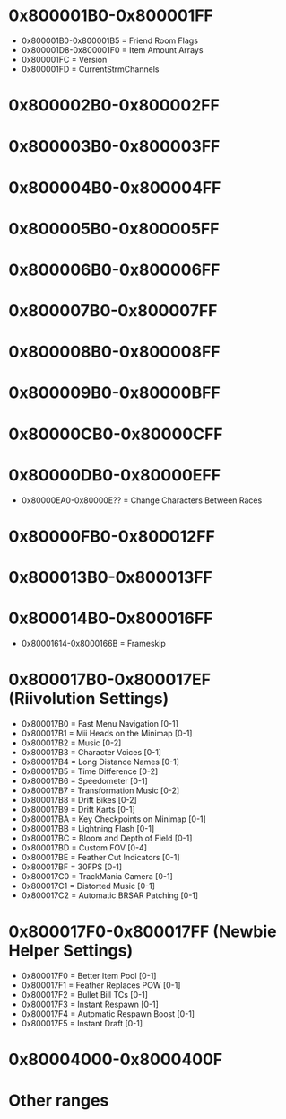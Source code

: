 # 0x800001B0-0x800001FF
- 0x800001B0-0x800001B5 = Friend Room Flags
- 0x800001D8-0x800001F0 = Item Amount Arrays
- 0x800001FC = Version
- 0x800001FD = CurrentStrmChannels

# 0x800002B0-0x800002FF

# 0x800003B0-0x800003FF

# 0x800004B0-0x800004FF

# 0x800005B0-0x800005FF

# 0x800006B0-0x800006FF

# 0x800007B0-0x800007FF

# 0x800008B0-0x800008FF

# 0x800009B0-0x80000BFF

# 0x80000CB0-0x80000CFF

# 0x80000DB0-0x80000EFF
- 0x80000EA0-0x80000E?? = Change Characters Between Races

# 0x80000FB0-0x800012FF

# 0x800013B0-0x800013FF

# 0x800014B0-0x800016FF
- 0x80001614-0x8000166B = Frameskip

# 0x800017B0-0x800017EF (Riivolution Settings)
- 0x800017B0 = Fast Menu Navigation			[0-1]
- 0x800017B1 = Mii Heads on the Minimap		[0-1]
- 0x800017B2 = Music						[0-2]
- 0x800017B3 = Character Voices				[0-1]
- 0x800017B4 = Long Distance Names			[0-1]
- 0x800017B5 = Time Difference				[0-2]
- 0x800017B6 = Speedometer					[0-1]
- 0x800017B7 = Transformation Music			[0-2]
- 0x800017B8 = Drift Bikes					[0-2]
- 0x800017B9 = Drift Karts					[0-1]
- 0x800017BA = Key Checkpoints on Minimap	[0-1]
- 0x800017BB = Lightning Flash				[0-1]
- 0x800017BC = Bloom and Depth of Field		[0-1]
- 0x800017BD = Custom FOV					[0-4]
- 0x800017BE = Feather Cut Indicators		[0-1]
- 0x800017BF = 30FPS						[0-1]
- 0x800017C0 = TrackMania Camera			[0-1]
- 0x800017C1 = Distorted Music				[0-1]
- 0x800017C2 = Automatic BRSAR Patching		[0-1]

# 0x800017F0-0x800017FF (Newbie Helper Settings)
- 0x800017F0 = Better Item Pool				[0-1]
- 0x800017F1 = Feather Replaces POW			[0-1]
- 0x800017F2 = Bullet Bill TCs				[0-1]
- 0x800017F3 = Instant Respawn				[0-1]
- 0x800017F4 = Automatic Respawn Boost		[0-1]
- 0x800017F5 = Instant Draft				[0-1]

# 0x80004000-0x8000400F

# Other ranges